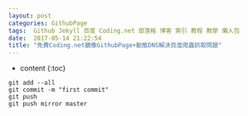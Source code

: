 ```yaml
---
layout: post
categories: GithubPage
tags:  Github Jekyll 百度 Coding.net 部落格 博客 索引 教程 教學 懶人包
date:  2017-05-14 21:22:54
title: "免費Coding.net鏡像GithubPage+動態DNS解決百度爬蟲抓取問題"
---
```

<!--                 Title 的建議最大長度                    -->

* content
{:toc}


<!-- more -->
```
git add --all
git commit -m "first commit"
git push
git push mirror master
```